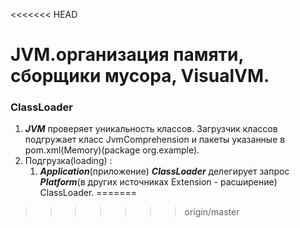 <<<<<<< HEAD
# JVM.организация памяти, сборщики мусора, VisualVM.
### ClassLoader
1. ***JVM*** проверяет уникальность классов. Загрузчик классов подгружает класс JvmComprehension и пакеты указанные в pom.xml(Memory)(package org.example).
2. Подгрузка(loading) :
   1. ***Application***(приложение) ***ClassLoader*** делегирует запрос ***Platform***(в других источниках Extension - расширение) ClassLoader.
=======

>>>>>>> origin/master
